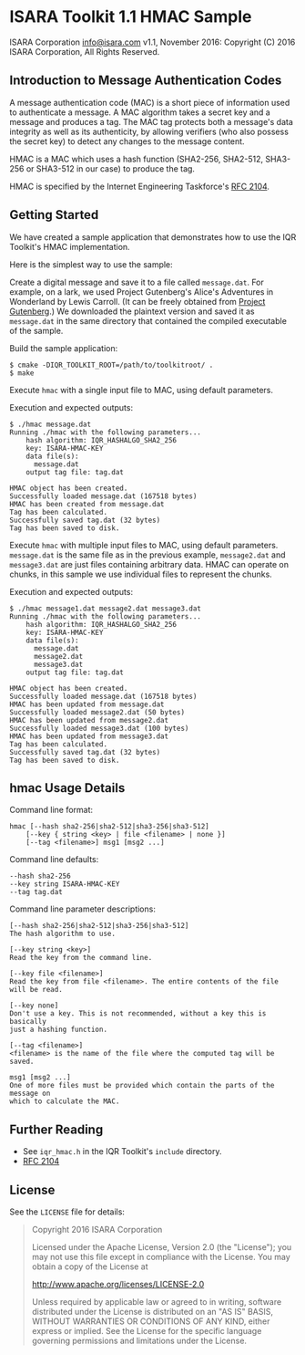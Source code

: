 # ISARA Toolkit 1.1 HMAC Sample
ISARA Corporation <info@isara.com>
v1.1, November 2016: Copyright (C) 2016 ISARA Corporation, All Rights Reserved.

## Introduction to Message Authentication Codes

A message authentication code (MAC) is a short piece of information used to
authenticate a message. A MAC algorithm takes a secret key and a message and
produces a tag. The MAC tag protects both a message's data integrity as
well as its authenticity, by allowing verifiers (who also possess the secret
key) to detect any changes to the message content.

HMAC is a MAC which uses a hash function (SHA2-256, SHA2-512, SHA3-256 or
SHA3-512 in our case) to produce the tag.

HMAC is specified by the Internet Engineering Taskforce's
[RFC 2104](https://tools.ietf.org/html/rfc2104).

## Getting Started

We have created a sample application that demonstrates how to use the IQR
Toolkit's HMAC implementation.

Here is the simplest way to use the sample:

Create a digital message and save it to a file called `message.dat`. For
example, on a lark, we used Project Gutenberg's Alice's Adventures in
Wonderland by Lewis Carroll. (It can be freely obtained from
[Project Gutenberg](http://www.gutenberg.org/ebooks/11.txt.utf-8).)
We downloaded the plaintext version and saved it as `message.dat` in the same
directory that contained the compiled executable of the sample.

Build the sample application:

```
$ cmake -DIQR_TOOLKIT_ROOT=/path/to/toolkitroot/ .
$ make
```

Execute `hmac` with a single input file to MAC, using default parameters.

Execution and expected outputs:

```
$ ./hmac message.dat
Running ./hmac with the following parameters...
    hash algorithm: IQR_HASHALGO_SHA2_256
    key: ISARA-HMAC-KEY
    data file(s):
      message.dat
    output tag file: tag.dat

HMAC object has been created.
Successfully loaded message.dat (167518 bytes)
HMAC has been created from message.dat
Tag has been calculated.
Successfully saved tag.dat (32 bytes)
Tag has been saved to disk.
```

Execute `hmac` with multiple input files to MAC, using default parameters.
`message.dat` is the same file as in the previous example, `message2.dat`
and `message3.dat` are just files containing arbitrary data. HMAC can operate
on chunks, in this sample we use individual files to represent the chunks.

Execution and expected outputs:

```
$ ./hmac message1.dat message2.dat message3.dat
Running ./hmac with the following parameters...
    hash algorithm: IQR_HASHALGO_SHA2_256
    key: ISARA-HMAC-KEY
    data file(s):
      message.dat
      message2.dat
      message3.dat
    output tag file: tag.dat

HMAC object has been created.
Successfully loaded message.dat (167518 bytes)
HMAC has been updated from message.dat
Successfully loaded message2.dat (50 bytes)
HMAC has been updated from message2.dat
Successfully loaded message3.dat (100 bytes)
HMAC has been updated from message3.dat
Tag has been calculated.
Successfully saved tag.dat (32 bytes)
Tag has been saved to disk.
```

## hmac Usage Details

Command line format:

```
hmac [--hash sha2-256|sha2-512|sha3-256|sha3-512]
    [--key { string <key> | file <filename> | none }]
    [--tag <filename>] msg1 [msg2 ...]
```

Command line defaults:

```
--hash sha2-256
--key string ISARA-HMAC-KEY
--tag tag.dat
```

Command line parameter descriptions:

```
[--hash sha2-256|sha2-512|sha3-256|sha3-512]
The hash algorithm to use.

[--key string <key>]
Read the key from the command line.

[--key file <filename>]
Read the key from file <filename>. The entire contents of the file
will be read.

[--key none]
Don't use a key. This is not recommended, without a key this is basically
just a hashing function.

[--tag <filename>]
<filename> is the name of the file where the computed tag will be saved.

msg1 [msg2 ...]
One of more files must be provided which contain the parts of the message on
which to calculate the MAC.
```

## Further Reading

* See `iqr_hmac.h` in the IQR Toolkit's `include` directory.
* [RFC 2104](https://tools.ietf.org/html/rfc2104)

## License

See the `LICENSE` file for details:

> Copyright 2016 ISARA Corporation
> 
> Licensed under the Apache License, Version 2.0 (the "License");
> you may not use this file except in compliance with the License.
> You may obtain a copy of the License at
> 
> http://www.apache.org/licenses/LICENSE-2.0
> 
> Unless required by applicable law or agreed to in writing, software
> distributed under the License is distributed on an "AS IS" BASIS,
> WITHOUT WARRANTIES OR CONDITIONS OF ANY KIND, either express or implied.
> See the License for the specific language governing permissions and
> limitations under the License.
